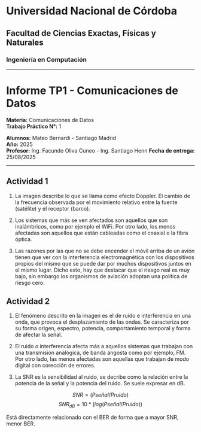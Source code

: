 # Universidad Nacional de Córdoba

## Facultad de Ciencias Exactas, Físicas y Naturales

### Ingeniería en Computación

---

# Informe TP1 - Comunicaciones de Datos

**Materia:** Comunicaciones de Datos  
**Trabajo Práctico N°:** 1

**Alumnos:** Mateo Bernardi - Santiago Madrid  
**Año:** 2025  
**Profesor:** Ing. Facundo Oliva Cuneo - Ing. Santiago Henn
**Fecha de entrega:** 25/08/2025

---

## Actividad 1
1. La imagen describe lo que se llama como efecto Doppler. El cambio de la frecuencia observada por el movimiento relativo entre la fuente (satélite) y el receptor (barco).

2. Los sistemas que más se ven afectados son aquellos que son inalámbricos, como por ejemplo el WiFi. Por otro lado, los menos afectadas son aquellos que están cableadas como el coaxial o la fibra óptica.

3. Las razones por las que no se debe encender el móvil arriba de un avión tienen que ver con la interferencia electromagnética con los dispositivos propios del mismo que se puede dar por muchos dispositivos juntos en el mismo lugar. Dicho esto, hay que destacar que el riesgo real es muy bajo, sin embargo los organismos de aviación adoptan una política de riesgo cero.


## Actividad 2
1. El fenómeno descrito en la imagen es el de ruido e interferencia en una onda, que provoca el desplazamiento de las ondas.
Se caracteriza por su forma origen, espectro, potencia, comportamiento temporal y forma de afectar la señal.

2. El ruido o interferencia afecta más a aquellos sistemas que trabajan con una transmisión analógica, de banda angosta como por ejemplo, FM. Por otro lado, las menos afectadas son aquellas que trabajan de modo digital con corección de errores.

3. La SNR es la sensibilidad al ruido, se decribe como la relación entre la potencia de la señal y la potencia del ruido. Se suele expresar en dB.

$$
SNR = (Pseñal/Pruido)
$$
$$
SNR_{dB} = 10*(log(Pseñal/Pruido))
$$

Está directamente relacionado con el BER de forma que a mayor SNR, menor BER.

